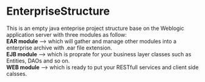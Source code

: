 # EnterpriseStructure
This is an empty java enteprise project structure base on the Weblogic application server with three modules as follow:<br>
<b>EAR module</b> --> which will gather and manage other modules into a enterprise archive with .ear file extension.<br>
<b>EJB module</b> --> which is proprate for your business layer classes such as Entities, DAOs and so on.<br>
<b>WEB module</b> --> which is ready to put your RESTfull services and client side calsses.
